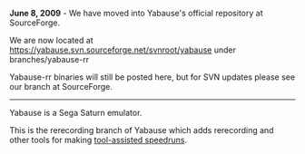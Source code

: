 **June 8, 2009** - We have moved into Yabause's official repository at SourceForge.

We are now located at https://yabause.svn.sourceforge.net/svnroot/yabause under branches/yabause-rr

Yabause-rr binaries will still be posted here, but for SVN updates please see our branch at SourceForge.


---


Yabause is a Sega Saturn emulator.

This is the rerecording branch of Yabause which adds rerecording and other tools for making [tool-assisted speedruns](http://tasvideos.org/).
